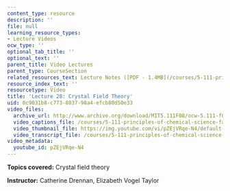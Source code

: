 ```yaml
---
content_type: resource
description: ''
file: null
learning_resource_types:
- Lecture Videos
ocw_type: ''
optional_tab_title: ''
optional_text: ''
parent_title: Video Lectures
parent_type: CourseSection
related_resources_text: Lecture Notes ([PDF - 1.4MB](/courses/5-111-principles-of-chemical-science-fall-2008/resources/lecnotes28))
resource_index_text: ''
resourcetype: Video
title: 'Lecture 28: Crystal Field Theory'
uid: 0c9031b8-c773-8037-98a4-efcb80d50e33
video_files:
  archive_url: http://www.archive.org/download/MIT5.111F08/ocw-5.111-f08-lec28_300k.mp4
  video_captions_file: /courses/5-111-principles-of-chemical-science-fall-2008/eeca9e633a4f5e759fa586bbef7a7c08_pZEjVRqe-N4.vtt
  video_thumbnail_file: https://img.youtube.com/vi/pZEjVRqe-N4/default.jpg
  video_transcript_file: /courses/5-111-principles-of-chemical-science-fall-2008/d3213ff5459f468218e3d35449eda49c_pZEjVRqe-N4.pdf
video_metadata:
  youtube_id: pZEjVRqe-N4
---
```


**Topics covered:** Crystal field theory

**Instructor:** Catherine Drennan, Elizabeth Vogel Taylor